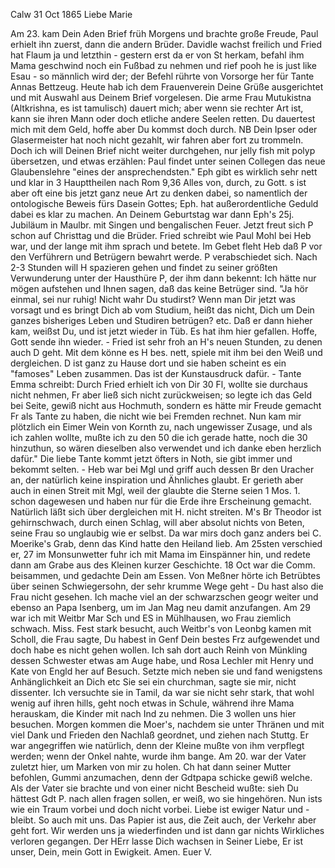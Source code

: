  Calw 31 Oct 1865
Liebe Marie

Am 23. kam Dein Aden Brief früh Morgens und brachte große Freude, Paul erhielt ihn zuerst, dann die andern Brüder. Davidle wachst freilich und Fried hat Flaum ja und letzthin - gestern erst da er von St herkam, befahl ihm Mama geschwind noch ein Fußbad zu nehmen und rief pooh he is just like Esau - so männlich wird der; der Befehl rührte von Vorsorge her für Tante Annas Bettzeug. Heute hab ich dem Frauenverein Deine Grüße ausgerichtet und mit Auswahl aus Deinem Brief vorgelesen. Die arme Frau Mutukistna (Altkrishna, es ist tamulisch) dauert mich; aber wenn sie rechter Art ist, kann sie ihren Mann oder doch etliche andere Seelen retten. Du dauertest mich mit dem Geld, hoffe aber Du kommst doch durch. NB Dein Ipser oder Glasermeister hat noch nicht gezahlt, wir fahren aber fort zu trommeln. Doch ich will Deinen Brief nicht weiter durchgehen, nur jelly fish mit polyp übersetzen, und etwas erzählen: Paul findet unter seinen Collegen das neue Glaubenslehre "eines der ansprechendsten." Eph gibt es wirklich sehr nett und klar in 3 Haupttheilen nach Rom 9,36 Alles von, durch, zu Gott. s ist aber oft eine bis jetzt ganz neue Art zu denken dabei, so namentlich der ontologische Beweis fürs Dasein Gottes; Eph. hat außerordentliche Geduld dabei es klar zu machen. An Deinem Geburtstag war dann Eph's 25j. Jubiläum in Maulbr. mit Singen und bengalischen Feuer. Jetzt freut sich P schon auf Christtag und die Brüder. Fried schreibt wie Paul Mohl bei Heb war, und der lange mit ihm sprach und betete. Im Gebet fleht Heb daß P vor den Verführern und Betrügern bewahrt werde. P verabschiedet sich. Nach 2-3 Stunden will H spazieren gehen und findet zu seiner größten Verwunderung unter der Hausthüre P, der ihm dann bekennt: Ich hätte nur mögen aufstehen und Ihnen sagen, daß das keine Betrüger sind. "Ja hör einmal, sei nur ruhig! Nicht wahr Du studirst? Wenn man Dir jetzt was vorsagt und es bringt Dich ab vom Studium, heißt das nicht, Dich um Dein ganzes bisheriges Leben und Studiren betrügen? etc. Daß er dann hieher kam, weißst Du, und ist jetzt wieder in Tüb. Es hat ihm hier gefallen. Hoffe, Gott sende ihn wieder. - Fried ist sehr froh an H's neuen Stunden, zu denen auch D geht. Mit dem könne es H bes. nett, spiele mit ihm bei den Weiß und dergleichen. D ist ganz zu Hause dort und sie haben scheint es ein "famoses" Leben zusammen. Das ist der Kunstausdruck dafür. - Tante Emma schreibt: Durch Fried erhielt ich von Dir 30 Fl, wollte sie durchaus nicht nehmen, Fr aber ließ sich nicht zurückweisen; so legte ich das Geld bei Seite, gewiß nicht aus Hochmuth, sondern es hätte mir Freude gemacht Fr als Tante zu haben, die nicht wie bei Fremden rechnet. Nun kam mir plötzlich ein Eimer Wein von Kornth zu, nach ungewisser Zusage, und als ich zahlen wollte, mußte ich zu den 50 die ich gerade hatte, noch die 30 hinzuthun, so wären dieselben also verwendet und ich danke eben herzlich dafür." Die liebe Tante kommt jetzt öfters in Noth, sie gibt immer und bekommt selten. - Heb war bei Mgl und griff auch dessen Br den Uracher an, der natürlich keine inspiration und Ähnliches glaubt. Er gerieth aber auch in einen Streit mit Mgl, weil der glaubte die Sterne seien 1 Mos. 1. schon dagewesen und haben nur für die Erde ihre Erscheinung gemacht. Natürlich läßt sich über dergleichen mit H. nicht streiten. M's Br Theodor ist gehirnschwach, durch einen Schlag, will aber absolut nichts von Beten, seine Frau so unglaubig wie er selbst. Da war mirs doch ganz anders bei C. Moerike's Grab, denn das Kind hatte den Heiland lieb. Am 25sten verschied er, 27 im Monsunwetter fuhr ich mit Mama im Einspänner hin, und redete dann am Grabe aus des Kleinen kurzer Geschichte. 18 Oct war die Comm. beisammen, und gedachte Dein am Essen. Von Meßner hörte ich Betrübtes über seinen Schwiegersohn, der sehr krumme Wege geht - Du hast also die Frau nicht gesehen. Ich mache viel an der schwarzschen geogr weiter und ebenso an Papa Isenberg, um im Jan Mag neu damit anzufangen. Am 29 war ich mit Weitbr Mar Sch und ES in Mühlhausen, wo Frau ziemlich schwach. Miss. Fest stark besucht, auch Weitbr's von Leonbg kamen mit Scholl, die Frau sagte, Du habest in Genf Dein bestes Frz aufgewendet und doch habe es nicht gehen wollen. Ich sah dort auch Reinh von Münkling dessen Schwester etwas am Auge habe, und Rosa Lechler mit Henry und Kate von Engld her auf Besuch. Setzte mich neben sie und fand wenigstens Anhänglichkeit an Dich etc Sie sei ein churchman, sagte sie mir, nicht dissenter. Ich versuchte sie in Tamil, da war sie nicht sehr stark, that wohl wenig auf ihren hills, geht noch etwas in Schule, während ihre Mama herauskam, die Kinder mit nach Ind zu nehmen. Die 3 wollen uns hier besuchen. Morgen kommen die Moer's, nachdem sie unter Thränen und mit viel Dank und Frieden den Nachlaß geordnet, und ziehen nach Stuttg. Er war angegriffen wie natürlich, denn der Kleine mußte von ihm verpflegt werden; wenn der Onkel nahte, wurde ihm bange. Am 20. war der Vater zuletzt hier, um Marken von mir zu holen. Ch hat dann seiner Mutter befohlen, Gummi anzumachen, denn der Gdtpapa schicke gewiß welche. Als der Vater sie brachte und von einer nicht Bescheid wußte: sieh Du hättest Gdt P. nach allen fragen sollen, er weiß, wo sie hingehören. Nun ists wie ein Traum vorbei und doch nicht vorbei. Liebe ist ewiger Natur und - bleibt. So auch mit uns. Das Papier ist aus, die Zeit auch, der Verkehr aber geht fort. Wir werden uns ja wiederfinden und ist dann gar nichts Wirkliches verloren gegangen. Der HErr lasse Dich wachsen in Seiner Liebe, Er ist unser, Dein, mein Gott in Ewigkeit. Amen.
 Euer V.
